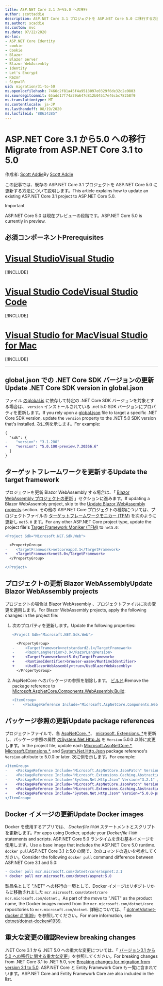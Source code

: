 ```yaml
---
title: ASP.NET Core 3.1 から5.0 への移行
author: scottaddie
description: ASP.NET Core 3.1 プロジェクトを ASP.NET Core 5.0 に移行する方法について説明します。
ms.author: scaddie
ms.custom: mvc
ms.date: 07/22/2020
no-loc:
- ASP.NET Core Identity
- cookie
- Cookie
- Blazor
- Blazor Server
- Blazor WebAssembly
- Identity
- Let's Encrypt
- Razor
- SignalR
uid: migration/31-to-50
ms.openlocfilehash: 7466c2f81a45f4a9518097e0329f6de32c2e9803
ms.sourcegitcommit: 65add17f74a29a647d812b04517e46cbc78258f9
ms.translationtype: MT
ms.contentlocale: ja-JP
ms.lasthandoff: 08/19/2020
ms.locfileid: "88634385"
---
```

# <a name="migrate-from-aspnet-core-31-to-50"></a><span data-ttu-id="30cd9-103">ASP.NET Core 3.1 から5.0 への移行</span><span class="sxs-lookup"><span data-stu-id="30cd9-103">Migrate from ASP.NET Core 3.1 to 5.0</span></span>

<span data-ttu-id="30cd9-104">作成者: [Scott Addie](https://github.com/scottaddie)</span><span class="sxs-lookup"><span data-stu-id="30cd9-104">By [Scott Addie](https://github.com/scottaddie)</span></span>

<span data-ttu-id="30cd9-105">この記事では、既存の ASP.NET Core 3.1 プロジェクトを ASP.NET Core 5.0 に更新する方法について説明します。</span><span class="sxs-lookup"><span data-stu-id="30cd9-105">This article explains how to update an existing ASP.NET Core 3.1 project to ASP.NET Core 5.0.</span></span>

> [!IMPORTANT]
> <span data-ttu-id="30cd9-106">ASP.NET Core 5.0 は現在プレビューの段階です。</span><span class="sxs-lookup"><span data-stu-id="30cd9-106">ASP.NET Core 5.0 is currently in preview.</span></span>

## <a name="prerequisites"></a><span data-ttu-id="30cd9-107">必須コンポーネント</span><span class="sxs-lookup"><span data-stu-id="30cd9-107">Prerequisites</span></span>

# <a name="visual-studio"></a>[<span data-ttu-id="30cd9-108">Visual Studio</span><span class="sxs-lookup"><span data-stu-id="30cd9-108">Visual Studio</span></span>](#tab/visual-studio)

[!INCLUDE[](~/includes/net-core-prereqs-vs-5.0.md)]

# <a name="visual-studio-code"></a>[<span data-ttu-id="30cd9-109">Visual Studio Code</span><span class="sxs-lookup"><span data-stu-id="30cd9-109">Visual Studio Code</span></span>](#tab/visual-studio-code)

[!INCLUDE[](~/includes/net-core-prereqs-vsc-5.0.md)]

# <a name="visual-studio-for-mac"></a>[<span data-ttu-id="30cd9-110">Visual Studio for Mac</span><span class="sxs-lookup"><span data-stu-id="30cd9-110">Visual Studio for Mac</span></span>](#tab/visual-studio-mac)

[!INCLUDE[](~/includes/net-core-prereqs-mac-5.0.md)]

---

## <a name="update-net-core-sdk-version-in-globaljson"></a><span data-ttu-id="30cd9-111">global.json での .NET Core SDK バージョンの更新</span><span class="sxs-lookup"><span data-stu-id="30cd9-111">Update .NET Core SDK version in global.json</span></span>

<span data-ttu-id="30cd9-112">ファイル [ のglobal.js](/dotnet/core/tools/global-json) に依存して特定の .NET Core SDK バージョンを対象とする場合は、 `version` インストールされている .net 5.0 SDK バージョンにプロパティを更新します。</span><span class="sxs-lookup"><span data-stu-id="30cd9-112">If you rely upon a [global.json](/dotnet/core/tools/global-json) file to target a specific .NET Core SDK version, update the `version` property to the .NET 5.0 SDK version that's installed.</span></span> <span data-ttu-id="30cd9-113">次に例を示します。</span><span class="sxs-lookup"><span data-stu-id="30cd9-113">For example:</span></span>

```diff
{
  "sdk": {
-    "version": "3.1.200"
+    "version": "5.0.100-preview.7.20366.6"
  }
}
```

## <a name="update-the-target-framework"></a><span data-ttu-id="30cd9-114">ターゲットフレームワークを更新する</span><span class="sxs-lookup"><span data-stu-id="30cd9-114">Update the target framework</span></span>

<span data-ttu-id="30cd9-115">プロジェクトを更新 Blazor WebAssembly する場合は、「 [ Blazor WebAssembly プロジェクトの更新](#update-blazor-webassembly-projects) 」セクションに進みます。</span><span class="sxs-lookup"><span data-stu-id="30cd9-115">If updating a Blazor WebAssembly project, skip to the [Update Blazor WebAssembly projects](#update-blazor-webassembly-projects) section.</span></span> <span data-ttu-id="30cd9-116">その他の ASP.NET Core プロジェクトの種類については、プロジェクトファイルの [ターゲットフレームワークモニカー (TFM)](/dotnet/standard/frameworks) を次のように更新し `net5.0` ます。</span><span class="sxs-lookup"><span data-stu-id="30cd9-116">For any other ASP.NET Core project type, update the project file's [Target Framework Moniker (TFM)](/dotnet/standard/frameworks) to `net5.0`:</span></span>

```diff
<Project Sdk="Microsoft.NET.Sdk.Web">

  <PropertyGroup>
-    <TargetFramework>netcoreapp3.1</TargetFramework>
+    <TargetFramework>net5.0</TargetFramework>
  </PropertyGroup>

</Project>
```

## <a name="update-no-locblazor-webassembly-projects"></a><span data-ttu-id="30cd9-117">プロジェクトの更新 Blazor WebAssembly</span><span class="sxs-lookup"><span data-stu-id="30cd9-117">Update Blazor WebAssembly projects</span></span>

<span data-ttu-id="30cd9-118">プロジェクトの場合は Blazor WebAssembly 、プロジェクトファイルに次の変更を適用します。</span><span class="sxs-lookup"><span data-stu-id="30cd9-118">For Blazor WebAssembly projects, apply the following changes in the project file:</span></span>

1. <span data-ttu-id="30cd9-119">次のプロパティを更新します。</span><span class="sxs-lookup"><span data-stu-id="30cd9-119">Update the following properties:</span></span>

    ```diff
    <Project Sdk="Microsoft.NET.Sdk.Web">
    
      <PropertyGroup>
    -     <TargetFramework>netstandard2.1</TargetFramework>
    -     <RazorLangVersion>3.0</RazorLangVersion>
    +     <TargetFramework>net5.0</TargetFramework>
    +     <RuntimeIdentifier>browser-wasm</RuntimeIdentifier>
    +     <UseBlazorWebAssembly>true</UseBlazorWebAssembly>
      </PropertyGroup>
    ```

1. <span data-ttu-id="30cd9-120">AspNetCore へのパッケージの参照を削除します。 [ビルド](https://www.nuget.org/packages/Microsoft.AspNetCore.Components.WebAssembly.Build):</span><span class="sxs-lookup"><span data-stu-id="30cd9-120">Remove the package reference to [Microsoft.AspNetCore.Components.WebAssembly.Build](https://www.nuget.org/packages/Microsoft.AspNetCore.Components.WebAssembly.Build):</span></span>

    ```diff
    <ItemGroup>
    -    <PackageReference Include="Microsoft.AspNetCore.Components.WebAssembly.Build" Version="3.2.1" PrivateAssets="all" />
    ```

## <a name="update-package-references"></a><span data-ttu-id="30cd9-121">パッケージ参照の更新</span><span class="sxs-lookup"><span data-stu-id="30cd9-121">Update package references</span></span>

<span data-ttu-id="30cd9-122">プロジェクトファイルで、各 [AspNetCore. \*](https://www.nuget.org/packages?q=Microsoft.AspNetCore.*)、 [microsoft. Extensions. \*](https://www.nuget.org/packages?q=Microsoft.Extensions.*)を更新し、パッケージ参照の属性 [ のSystem.Net.Http.Js](https://www.nuget.org/packages/System.Net.Http.Json) を `Version` 5.0.0 以降に変更します。</span><span class="sxs-lookup"><span data-stu-id="30cd9-122">In the project file, update each [Microsoft.AspNetCore.\*](https://www.nuget.org/packages?q=Microsoft.AspNetCore.*), [Microsoft.Extensions.\*](https://www.nuget.org/packages?q=Microsoft.Extensions.*), and [System.Net.Http.Json](https://www.nuget.org/packages/System.Net.Http.Json) package reference's `Version` attribute to 5.0.0 or later.</span></span> <span data-ttu-id="30cd9-123">次に例を示します。</span><span class="sxs-lookup"><span data-stu-id="30cd9-123">For example:</span></span>

```diff
<ItemGroup>
-    <PackageReference Include="Microsoft.AspNetCore.JsonPatch" Version="3.1.6" />
-    <PackageReference Include="Microsoft.Extensions.Caching.Abstractions" Version="3.1.6" />
-    <PackageReference Include="System.Net.Http.Json" Version="3.2.1" />
+    <PackageReference Include="Microsoft.AspNetCore.JsonPatch" Version="5.0.0-preview.7.20365.19" />
+    <PackageReference Include="Microsoft.Extensions.Caching.Abstractions" Version="5.0.0-preview.7.20364.11" />
+    <PackageReference Include="System.Net.Http.Json" Version="5.0.0-preview.7.20364.11" />
</ItemGroup>
```

## <a name="update-docker-images"></a><span data-ttu-id="30cd9-124">Docker イメージの更新</span><span class="sxs-lookup"><span data-stu-id="30cd9-124">Update Docker images</span></span>

<span data-ttu-id="30cd9-125">Docker を使用するアプリでは、 *Dockerfile* `FROM` ステートメントとスクリプトを更新します。</span><span class="sxs-lookup"><span data-stu-id="30cd9-125">For apps using Docker, update your *Dockerfile* `FROM` statements and scripts.</span></span> <span data-ttu-id="30cd9-126">ASP.NET Core 5.0 ランタイムを含む基本イメージを使用します。</span><span class="sxs-lookup"><span data-stu-id="30cd9-126">Use a base image that includes the ASP.NET Core 5.0 runtime.</span></span> <span data-ttu-id="30cd9-127">`docker pull`ASP.NET Core 3.1 と5.0 の間で、次のコマンドの違いを考慮してください。</span><span class="sxs-lookup"><span data-stu-id="30cd9-127">Consider the following `docker pull` command difference between ASP.NET Core 3.1 and 5.0:</span></span>

```diff
- docker pull mcr.microsoft.com/dotnet/core/aspnet:3.1
+ docker pull mcr.microsoft.com/dotnet/aspnet:5.0
```

<span data-ttu-id="30cd9-128">製品名として ".NET" への移行の一環として、Docker イメージはリポジトリからに移動されました `mcr.microsoft.com/dotnet/core` `mcr.microsoft.com/dotnet` 。</span><span class="sxs-lookup"><span data-stu-id="30cd9-128">As part of the move to ".NET" as the product name, the Docker images moved from the `mcr.microsoft.com/dotnet/core` repositories to `mcr.microsoft.com/dotnet`.</span></span> <span data-ttu-id="30cd9-129">詳細については、「 [dotnet/dotnet-docker # 1939](https://github.com/dotnet/dotnet-docker/issues/1939)」を参照してください。</span><span class="sxs-lookup"><span data-stu-id="30cd9-129">For more information, see [dotnet/dotnet-docker#1939](https://github.com/dotnet/dotnet-docker/issues/1939).</span></span>

## <a name="review-breaking-changes"></a><span data-ttu-id="30cd9-130">重大な変更の確認</span><span class="sxs-lookup"><span data-stu-id="30cd9-130">Review breaking changes</span></span>

<span data-ttu-id="30cd9-131">.NET Core 3.1 から .NET 5.0 への重大な変更については、「 [バージョン3.1 から5.0 への移行に関する重大な変更](/dotnet/core/compatibility/3.1-5.0)」を参照してください。</span><span class="sxs-lookup"><span data-stu-id="30cd9-131">For breaking changes from .NET Core 3.1 to .NET 5.0, see [Breaking changes for migration from version 3.1 to 5.0](/dotnet/core/compatibility/3.1-5.0).</span></span> <span data-ttu-id="30cd9-132">ASP.NET Core と Entity Framework Core も一覧に含まれています。</span><span class="sxs-lookup"><span data-stu-id="30cd9-132">ASP.NET Core and Entity Framework Core are also included in the list.</span></span>
